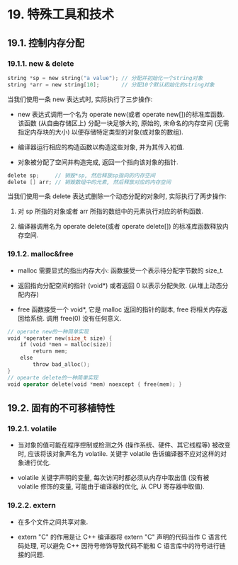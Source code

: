 # 19. 特殊工具和技术

## 19.1. 控制内存分配

### 19.1.1. new & delete

```CPP
string *sp = new string("a value"); // 分配并初始化一个string对象
string *arr = new string[10];       // 分配10个默认初始化的string对象
```

当我们使用一条 new 表达式时, 实际执行了三步操作:

*   new 表达式调用一个名为 operate new(或者 operate new[])的标准库函数. 该函数 (从自由存储区上) 分配一块足够大的, 原始的, 未命名的内存空间 (无需指定内存块的大小) 以便存储特定类型的对象(或对象的数组).
    
*   编译器运行相应的构造函数以构造这些对象, 并为其传入初值.
    
*   对象被分配了空间并构造完成, 返回一个指向该对象的指针.
    

```CPP
delete sp;     // 销毁*sp, 然后释放sp指向的内存空间
delete [] arr; // 销毁数组中的元素, 然后释放对应的内存空间
```

当我们使用一条 delete 表达式删除一个动态分配的对象时, 实际执行了两步操作:

1.  对 sp 所指的对象或者 arr 所指的数组中的元素执行对应的析构函数.
    
2.  编译器调用名为 operate delete(或者 operate delete[]) 的标准库函数释放内存空间.
    

### 19.1.2. malloc&free

*   malloc 需要显式的指出内存大小: 函数接受一个表示待分配字节数的 size_t.
    
*   返回指向分配空间的指针 (void*) 或者返回 0 以表示分配失败. (从堆上动态分配内存)
    
*   free 函数接受一个 void*, 它是 malloc 返回的指针的副本, free 将相关内存返回给系统. 调用 free(0) 没有任何意义.
    

```CPP
// operate new的一种简单实现
void *operater new(size_t size) {
    if (void *men = malloc(size))
        return mem;
    else
        throw bad_alloc();
}
// opearte delete的一种简单实现
void operator delete(void *mem) noexcept { free(mem); }
```

## 19.2. 固有的不可移植特性

### 19.2.1. volatile

*   当对象的值可能在程序控制或检测之外 (操作系统、硬件、其它线程等) 被改变时, 应该将该对象声名为 volatile. 关键字 volatile 告诉编译器不应对这样的对象进行优化.
    
*   volatile 关键字声明的变量, 每次访问时都必须从内存中取出值 (没有被 volatile 修饰的变量, 可能由于编译器的优化, 从 CPU 寄存器中取值).
    

### 19.2.2. extern

*   在多个文件之间共享对象.
    
*   extern "C" 的作用是让 C++ 编译器将 extern "C" 声明的代码当作 C 语言代码处理, 可以避免 C++ 因符号修饰导致代码不能和 C 语言库中的符号进行链接的问题.